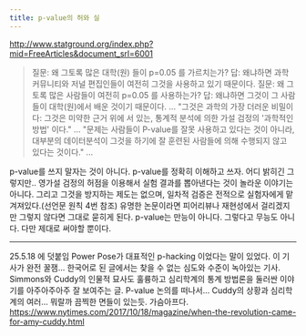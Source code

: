 ```yaml
---
title: p-value의 허와 실
---
```


<http://www.statground.org/index.php?mid=FreeArticles&document_srl=6001>

> 질문: 왜 그토록 많은 대학(원) 들이 p=0.05 를 가르치는가?
> 답: 왜냐하면 과학 커뮤니티와 저널 편집인들이 여전히 그것을 사용하고 있기 때문이다.
> 질문: 왜 그토록 많은 사람들이 여전히 p=0.05 를 사용하는가?
> 답: 왜냐하면 그것이 그 사람들이 대학(원)에서 배운 것이기 때문이다.
> ...
> "그것은 과학의 가장 더러운 비밀이다: 그것은 미약한 근거 위에 서 있는, 통계적 분석에 의한 가설 검정의 '과학적인 방법' 이다."
> ...
> "문제는 사람들이 P-value를 잘못 사용하고 있다는 것이 아니라, 대부분의 데이터분석이 그것을 하기에 잘 훈련된 사람들에 의해 수행되지 않고 있다는 것이다."
> ...

p-value를 쓰지 말자는 것이 아니다. p-value를 정확히 이해하고 쓰자.
어디 밝히긴 그렇지만.. 영가설 검정의 허점을 이용해서 실험 결과를 뽑아낸다는 것이 놀라운 이야기는 아니다. 그리고 그것을 방지하는 제도는 없으며, 일차적 검증은 전적으로 실험자에게 맡겨져있다.(선언문 원칙 4번 참조) 유명한 논문이라면 피어리뷰나 재현성에서 걸리겠지만 그렇지 않다면 그대로 묻히게 된다.
p-value는 만능이 아니다. 그렇다고 무능도 아니다. 다만 제대로 써야할 뿐이다.

---

25.5.18 에 덧붙임
Power Pose가 대표적인 p-hacking 이었다는 말이 있었다.
이 기사가 완전 꿀잼... 한국어로 된 글에서는 찾을 수 없는 심도와 수준이 녹아있는 기사.
Simmons와 Cuddy의 인물적 묘사도 훌륭하고 심리학계의 통계 방법론을 둘러싼 이야기를 아주아주아주 잘 보여주는 글.
P-value 논의를 떠나서... Cuddy의 상황과 심리학계의 여러... 뭐랄까 끔찍한 면들이 있는듯. 가슴아프다.
<https://www.nytimes.com/2017/10/18/magazine/when-the-revolution-came-for-amy-cuddy.html>
